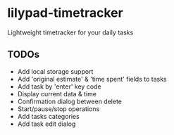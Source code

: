 # lilypad-timetracker

Lightweight timetracker for your daily tasks

## TODOs
* Add local storage support
* Add 'original estimate' & 'time spent' fields to tasks
* Add task by 'enter' key code
* Display current data & time
* Confirmation dialog between delete
* Start/pause/stop operations
* Add tasks categories
* Add task edit dialog
